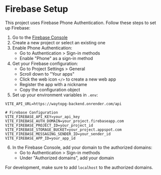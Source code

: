 # Firebase Setup

This project uses Firebase Phone Authentication. Follow these steps to set up Firebase:

1. Go to the [Firebase Console](https://console.firebase.google.com/)
2. Create a new project or select an existing one
3. Enable Phone Authentication:
   - Go to Authentication > Sign-in methods
   - Enable "Phone" as a sign-in method
4. Get your Firebase configuration:
   - Go to Project Settings > General
   - Scroll down to "Your apps"
   - Click the web icon `</>` to create a new web app
   - Register the app with a nickname
   - Copy the configuration object
5. Set up your environment variables in `.env`:

```env
VITE_API_URL=https://waytopg-backend.onrender.com/api

# Firebase Configuration
VITE_FIREBASE_API_KEY=your_api_key
VITE_FIREBASE_AUTH_DOMAIN=your_project.firebaseapp.com
VITE_FIREBASE_PROJECT_ID=your_project_id
VITE_FIREBASE_STORAGE_BUCKET=your_project.appspot.com
VITE_FIREBASE_MESSAGING_SENDER_ID=your_sender_id
VITE_FIREBASE_APP_ID=your_app_id
```

6. In the Firebase Console, add your domain to the authorized domains:
   - Go to Authentication > Sign-in methods
   - Under "Authorized domains", add your domain

For development, make sure to add `localhost` to the authorized domains.
